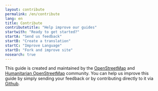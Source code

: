 ```yaml
---
layout: contribute
permalink: /en/contribute
lang: en
title: Contribute
contributetitle: "Help improve our guides"
startwith: "Ready to get started?"
startA: "Send us feedback"
startB: "Create a translation"
startC: "Improve Language"
startD: "Fork and improve site"
nosearch: true
---
```

This guide is created and maintained by the [OpenStreetMap](http://www.openstreetmap.org/) and [Humanitarian OpenStreetMap](http://www.openstreetmap.org/) community. You can help us improve this guide by simply sending your feedback or by contributing directly to it via [Github](http://github.com/hotosm/learnosm).
